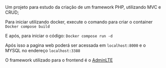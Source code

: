 Um projeto para estudo da criação de um framework PHP, utilizando MVC e CRUD;

Para iniciar utilizando docker, execute o comando para criar o container
`Docker compose build`

E após, para iniciar o código:
`Docker compose run -d`

Após isso a pagina web poderá ser acessada em `localhost:8000` e o MYSQL no endereço `localhost:3388`

O framework utilizado para o frontend é o [AdminLTE](https://github.com/ColorlibHQ/AdminLTE)
